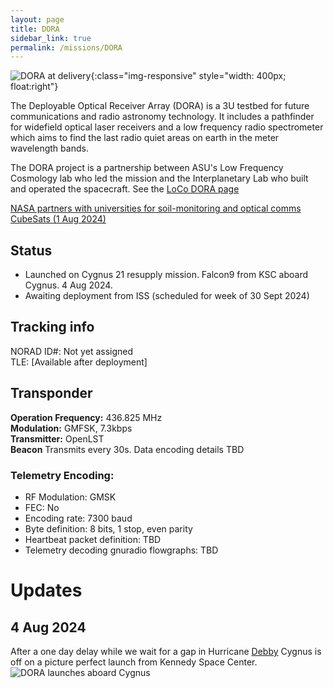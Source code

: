 ```yaml
---
layout: page
title: DORA
sidebar_link: true
permalink: /missions/DORA
---
```

![DORA at delivery](/_images/DORA_team.jpg "DORA and build team before final delivery stow"){:class="img-responsive"
style="width: 400px; float:right"}

The Deployable Optical Receiver Array (DORA) is a 3U testbed for future communications and radio astronomy technology. It includes a pathfinder for widefield
optical laser receivers  and a low frequency radio spectrometer which aims
to find the last radio quiet areas on earth in the meter wavelength bands.

The DORA project is a partnership between ASU's Low Frequency Cosmology lab who led the mission and the Interplanetary
Lab who built and operated the spacecraft. See the [LoCo DORA page](https://loco.lab.asu.edu/research/dora/)

[NASA partners with universities for soil-monitoring and optical comms CubeSats (1 Aug 2024)](https://www.spacedaily.com/reports/NASA_partners_with_universities_to_deploy_soil_monitoring_and_optical_communication_CubeSats_999.html)
## Status
* Launched on Cygnus 21 resupply mission. Falcon9 from KSC aboard Cygnus. 4 Aug 2024.
* Awaiting deployment from ISS (scheduled for week of 30 Sept 2024)

## Tracking info
NORAD ID#: Not yet assigned<br>
TLE: [Available after deployment]


## Transponder
**Operation Frequency:** 436.825 MHz <br>
**Modulation:** GMFSK, 7.3kbps <br> 
**Transmitter:** OpenLST <br>
**Beacon** Transmits every 30s. Data encoding details TBD
### Telemetry Encoding: 
 * RF Modulation: GMSK
 * FEC: No
 * Encoding rate: 7300 baud 
 * Byte definition: 8 bits, 1 stop, even parity
 * Heartbeat packet definition: TBD
 * Telemetry decoding gnuradio flowgraphs: TBD

# Updates

## 4 Aug 2024
After a one day delay while we wait for a gap in Hurricane [Debby](https://en.wikipedia.org/wiki/Hurricane_Debby_(2024))
Cygnus is off on a picture perfect launch from Kennedy Space Center.
![DORA launches aboard Cygnus](/_images/DORA_launch.jpg "ASU student Sid Vaidy watches DORA launch aboard Cygnus from
Kennedy Space Center on 4 August 2024")



